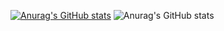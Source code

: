 [![Anurag's GitHub stats](https://github-readme-stats.vercel.app/api?username=r00khaCk)](https://github.com/anuraghazra/github-readme-stats)
![Anurag's GitHub stats](https://github-readme-stats.vercel.app/api?username=r00khaCk&show_icons=true&theme=onedark)
